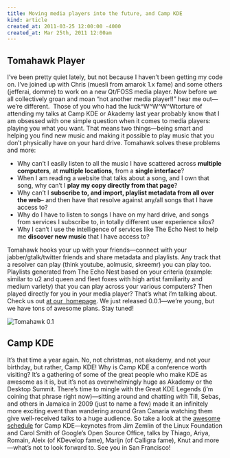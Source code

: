 ```yaml
---
title: Moving media players into the future, and Camp KDE
kind: article
created_at: 2011-03-25 12:00:00 -4000
created_at: Mar 25th, 2011 12:00am
---
```

## Tomahawk Player ##
I’ve been pretty quiet lately, but not because I haven’t been getting my code on. I’ve joined up with Chris (muesli from amarok 1.x fame) and some others (jefferai, domme) to work on a new Qt/FOSS media player. Now before we all collectively groan and moan “not another media player!!” hear me out—we’re different.  Those of you who had the luck^W^W^W^Wtorture of attending my talks at Camp KDE or Akademy last year probably know that I am obsessed with one simple question when it comes to media players: playing you what you want. That means two things—being smart and helping you find new music and making it possible to play music that you don’t physically have on your hard drive. Tomahawk solves these problems and more:

* Why can’t I easily listen to all the music I have scattered across **multiple computers**, at **multiple locations**, from a **single interface**?
* When I am reading a website that talks about a song, and I own that song, why can’t I **play my copy directly from that page**?
* Why can’t I **subscribe to, and import, playlist metadata from all over the web**– and then have that resolve against any/all songs that I have access to?
* Why do I have to listen to songs I have on my hard drive, and songs from services I subscribe to, in totally different user experience silos?
* Why I can’t I use the intelligence of services like The Echo Nest to help me **discover new music** that I have access to?


Tomahawk hooks your up with your friends—connect with your jabber/gtalk/twitter friends and share metadata and playlists. Any track that a resolver can play (think youtube, aolmusic, skreemr) you can play too. Playlists generated from The Echo Nest based on your criteria (example: similar to u2 and queen and fleet foxes with high artist familiarity and medium variety) that you can play across your various computers? Then played directly for you in your media player? That’s what i’m talking about. Check us out [at our  homepage](http://gettomahawk.com/). We just released 0.0.1—we’re young, but we have tons of awesome plans. Stay tuned!

![Tomahawk 0.1](http://farm6.static.flickr.com/5136/5548406149_c5d773e88b_o.png)

## Camp KDE ##

It’s that time a year again. No, not christmas, not akademy, and not your birthday, but rather, Camp KDE! Why is Camp KDE a conference worth visiting? It’s a gathering of some of the great people who make KDE as awesome as it is, but it’s not as overwhelmingly huge as Akademy or the Desktop Summit. There’s time to mingle with the Great KDE Legends (i’m coining that phrase right now)—sitting around and chatting with Till, Sebas, and others in Jamaica in 2009 (just to name a few) made it an infinitely more exciting event than wandering around Gran Canaria watching them give well-received talks to a huge audience. So take a look at the [awesome schedule](http://camp.kde.org/#schedule) for Camp KDE—keynotes from Jim Zemlin of the Linux Foundation and Carol Smith of Google’s Open Source Office, talks by Thiago, Ariya, Romain, Aleix (of KDevelop fame), Marijn (of Calligra fame), Knut and more—what’s not to look forward to. See you in San Francisco!
